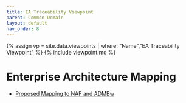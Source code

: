 ```yaml
---
title: EA Traceability Viewpoint
parent: Common Domain
layout: default
nav_order: 8
---
```

{% assign vp = site.data.viewpoints | where: "Name","EA Traceability Viewpoint" %}
{% include viewpoint.md %}
# Enterprise Architecture Mapping
* [Proposed Mapping to NAF and ADMBw](../mapuaf2saf.md)
